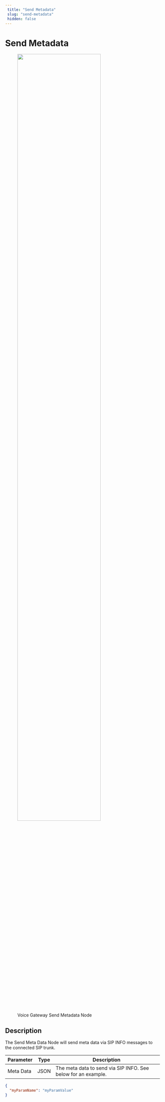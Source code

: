 ```yaml
---
 title: "Send Metadata" 
 slug: "send-metadata" 
 hidden: false 
---
```


# Send Metadata

<figure>
  <img class="image-center" src="{{config.site_url}}ai/nodes/images/vg/send-metadata.png" width="80%" />
  <figcaption>Voice Gateway Send Metadata Node</figcaption>
</figure>

## Description

<div class="divider"></div>
The Send Meta Data Node will send meta data via SIP INFO messages to the connected SIP trunk.

| Parameter | Type | Description                                                   |
|-----------|------|---------------------------------------------------------------|
| Meta Data | JSON | The meta data to send via SIP INFO. See below for an example. |

```json
{
  "myParamName": "myParamValue"
}
```